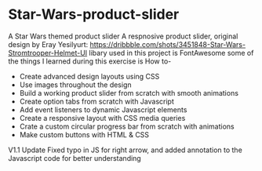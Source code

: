 # Star-Wars-product-slider
A Star Wars themed product slider
A respnosive product slider, original design by Eray Yesilyurt: https://dribbble.com/shots/3451848-Star-Wars-Stromtrooper-Helmet-UI
libary used in this project is FontAwesome 
some of the things I learned during this exercise is How to-
- Create advanced design layouts using CSS
- Use images throughout the design
- Build a working product slider from scratch with smooth animations
- Create option tabs from scratch with Javascript
- Add event listeners to dynamic Javascript elements
- Create a responsive layout with CSS media queries
- Crate a custom circular progress bar from scratch with animations
- Make custom buttons with HTML & CSS

V1.1 Update
Fixed typo in JS for right arrow, and added annotation to the Javascript code for better understanding
